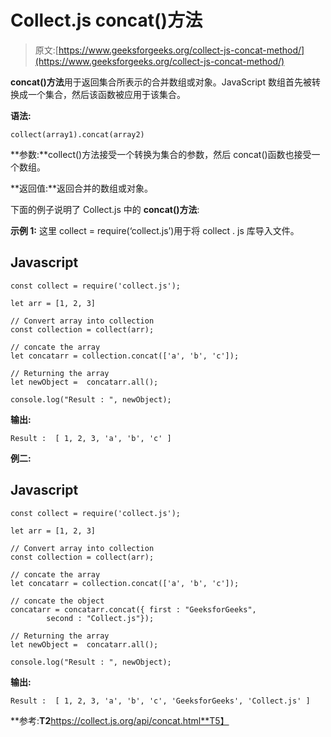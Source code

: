 # Collect.js concat()方法

> 原文:[https://www.geeksforgeeks.org/collect-js-concat-method/](https://www.geeksforgeeks.org/collect-js-concat-method/)

**concat()方法**用于返回集合所表示的合并数组或对象。JavaScript 数组首先被转换成一个集合，然后该函数被应用于该集合。

**语法:**

```
collect(array1).concat(array2)
```

**参数:**collect()方法接受一个转换为集合的参数，然后 concat()函数也接受一个数组。

**返回值:**返回合并的数组或对象。

下面的例子说明了 Collect.js 中的 **concat()方法**:

**示例 1:** 这里 collect = require(‘collect.js’)用于将 collect . js 库导入文件。

## Javascript

```
const collect = require('collect.js');  

let arr = [1, 2, 3]  

// Convert array into collection  
const collection = collect(arr);  

// concate the array
let concatarr = collection.concat(['a', 'b', 'c']);

// Returning the array 
let newObject =  concatarr.all();  

console.log("Result : ", newObject);
```

**输出:**

```
Result :  [ 1, 2, 3, 'a', 'b', 'c' ]
```

**例二:**

## Javascript

```
const collect = require('collect.js');  

let arr = [1, 2, 3]  

// Convert array into collection  
const collection = collect(arr);  

// concate the array
let concatarr = collection.concat(['a', 'b', 'c']);

// concate the object
concatarr = concatarr.concat({ first : "GeeksforGeeks", 
        second : "Collect.js"});

// Returning the array 
let newObject =  concatarr.all();  

console.log("Result : ", newObject);
```

**输出:**

```
Result :  [ 1, 2, 3, 'a', 'b', 'c', 'GeeksforGeeks', 'Collect.js' ]
```

**参考:**T2**https://collect.js.org/api/concat.html**T5】